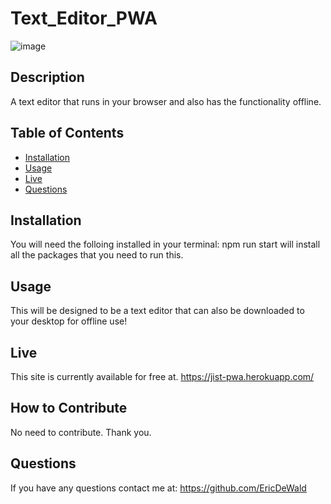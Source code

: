 # Text_Editor_PWA
 
![image](https://user-images.githubusercontent.com/16121983/156857895-e4be802a-6c45-4a0c-8c9e-6ebbe28152f7.png)

## Description

A text editor that runs in your browser and also has the functionality offline.

## Table of Contents

- [Installation](#installation)
- [Usage](#usage)
- [Live](#live)
- [Questions](#questions)
## Installation

You will need the folloing installed in your terminal: npm run start will install all the packages that you need to run this.

## Usage

This will be designed to be a text editor that can also be downloaded to your desktop for offline use!

## Live

This site is currently available for free at. https://jist-pwa.herokuapp.com/

## How to Contribute

No need to contribute. Thank you.

## Questions

If you have any questions contact me at: https://github.com/EricDeWald
